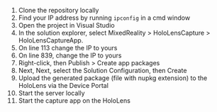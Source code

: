 1. Clone the repository locally
2. Find your IP address by running `ipconfig` in a cmd window
3. Open the project in Visual Studio
4. In the solution explorer, select MixedReality > HoloLensCapture > HoloLensCaptureApp.
5. On line 113 change the IP to yours
6. On line 839, change the IP to yours
7. Right-click, then Publish > Create app packages
8. Next, Next, select the Solution Configuration, then Create
9. Upload the generated package (file with nupkg extension) to the HoloLens via the Device Portal
10. Start the server locally
11. Start the capture app on the HoloLens
